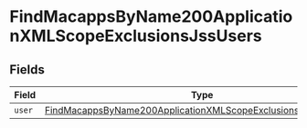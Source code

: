 # FindMacappsByName200ApplicationXMLScopeExclusionsJssUsers


## Fields

| Field                                                                                                                                                     | Type                                                                                                                                                      | Required                                                                                                                                                  | Description                                                                                                                                               |
| --------------------------------------------------------------------------------------------------------------------------------------------------------- | --------------------------------------------------------------------------------------------------------------------------------------------------------- | --------------------------------------------------------------------------------------------------------------------------------------------------------- | --------------------------------------------------------------------------------------------------------------------------------------------------------- |
| `user`                                                                                                                                                    | [FindMacappsByName200ApplicationXMLScopeExclusionsJssUsersUser](../../models/operations/findmacappsbyname200applicationxmlscopeexclusionsjssusersuser.md) | :heavy_minus_sign:                                                                                                                                        | N/A                                                                                                                                                       |